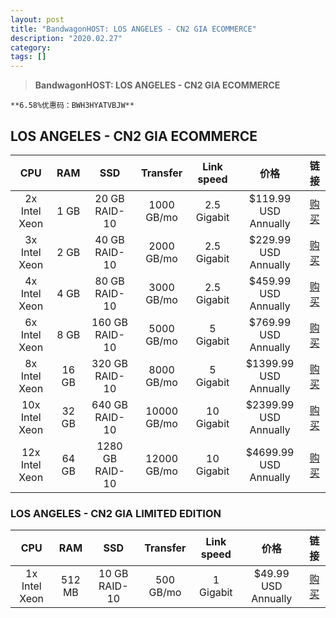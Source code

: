 ```yaml
---
layout: post
title: "BandwagonHOST: LOS ANGELES - CN2 GIA ECOMMERCE"
description: "2020.02.27"
category: 
tags: [] 
---
```


> **BandwagonHOST: LOS ANGELES - CN2 GIA ECOMMERCE**  

``
**6.58%优惠码：BWH3HYATVBJW**
``

## LOS ANGELES - CN2 GIA ECOMMERCE

| CPU | RAM | SSD | Transfer | Link speed |价格 | 链接 |
| :--------: | :-----: | :----: | :-----: | :----: | :-----: | :----: |
| 2x Intel Xeon | 1 GB | 20 GB RAID-10 | 1000 GB/mo | 2.5 Gigabit | $119.99 USD Annually | [购买](https://bandwagonhost.com/aff.php?aff=26939&pid=87) |
| 3x Intel Xeon | 2 GB | 40 GB RAID-10 | 2000 GB/mo | 2.5 Gigabit | $229.99 USD Annually | [购买](https://bandwagonhost.com/aff.php?aff=26939&pid=88) |
| 4x Intel Xeon | 4 GB | 80 GB RAID-10 | 3000 GB/mo | 2.5 Gigabit | $459.99 USD Annually | [购买](https://bandwagonhost.com/aff.php?aff=26939&pid=89) |
| 6x Intel Xeon | 8 GB | 160 GB RAID-10 | 5000 GB/mo | 5 Gigabit | $769.99 USD Annually | [购买](https://bandwagonhost.com/aff.php?aff=26939&pid=90) |
| 8x Intel Xeon | 16 GB | 320 GB RAID-10 | 8000 GB/mo | 5 Gigabit | $1399.99 USD Annually | [购买](https://bandwagonhost.com/aff.php?aff=26939&pid=91) |
| 10x Intel Xeon | 32 GB | 640 GB RAID-10 | 10000 GB/mo | 10 Gigabit | $2399.99 USD Annually | [购买](https://bandwagonhost.com/aff.php?aff=26939&pid=92) |
| 12x Intel Xeon | 64 GB | 1280 GB RAID-10 | 12000 GB/mo | 10 Gigabit | $4699.99 USD Annually | [购买](https://bandwagonhost.com/aff.php?aff=26939&pid=93) |

### LOS ANGELES - CN2 GIA LIMITED EDITION

| CPU | RAM | SSD | Transfer | Link speed |价格 | 链接 |
| :--------: | :-----: | :----: | :-----: | :----: | :-----: | :----: |
| 1x Intel Xeon | 512 MB | 10 GB RAID-10 | 500 GB/mo | 1 Gigabit | $49.99 USD Annually | [购买](https://bandwagonhost.com/aff.php?aff=26939&pid=94) |
